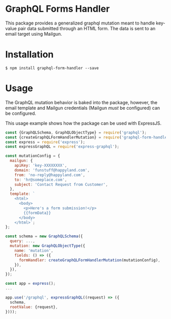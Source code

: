 # GraphQL Forms Handler
This package provides a generalized graphql mutation meant to handle key-value
pair data submitted through an HTML form. The data is sent to an email target
using Mailgun.

# Installation
```
$ npm install graphql-form-handler --save
```

# Usage
The GraphQL mutation behavior is baked into the package, however, the email
template and Mailgun credentials (Mailgun *must* be configured) can be
configured.

This usage example shows how the package can be used with ExpressJS.
```javascript
const {GraphQLSchema, GraphQLObjectType} = require('graphql');
const {createGraphQLFormHandlerMutation} = require('graphql-form-handler');
const express = require('express');
const expressGraphQL = require('express-graphql');

const mutationConfig = {
  mailgun: {
    apiKey: 'key-XXXXXXXX',
    domain: 'funstuff@happyland.com',
    from: 'no-reply@happyland.com',
    to: 'hr@someplace.com',
    subject: 'Contact Request from Customer',
  },
  template: `
    <html>
      <body>
        <p>Here's a form submission!</p>
        {{formData}}
      </body>
    </html>`;
};

const schema = new GraphQLSchema({
  query: ...,
  mutation: new GraphQLObjectType({
    name: 'mutation',
    fields: () => ({
      formHandler: createGraphQLFormHandlerMutation(mutationConfig),
    }),
  }),
});

const app = express();
...

app.use('/graphql', expressGraphQL((request) => ({
  schema,
  rootValue: {request},
})));
```